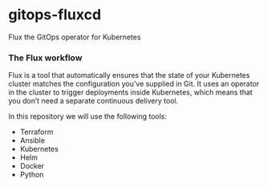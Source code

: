 # gitops-fluxcd
Flux the GitOps operator for Kubernetes

### The Flux workflow
Flux is a tool that automatically ensures that the state of your Kubernetes cluster matches the configuration you’ve supplied in Git. It uses an operator in the cluster to trigger deployments inside Kubernetes, which means that you don’t need a separate continuous delivery tool.


In this repository we will use the following tools:

- Terraform
- Ansible
- Kubernetes
- Helm
- Docker
- Python